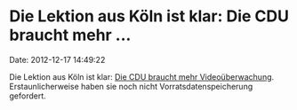 Die Lektion aus Köln ist klar: Die CDU braucht mehr \...
========================================================

Date: 2012-12-17 14:49:22

Die Lektion aus Köln ist klar: [Die CDU braucht mehr
Videoüberwachung](http://www.tagesschau.de/inland/bombenfund-bonn102.html).
Erstaunlicherweise haben sie noch nicht Vorratsdatenspeicherung
gefordert.
